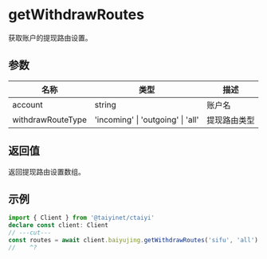 # getWithdrawRoutes

获取账户的提现路由设置。

## 参数

| 名称 | 类型 | 描述 |
|------|------|------|
| account | string | 账户名 |
| withdrawRouteType | 'incoming' \| 'outgoing' \| 'all' | 提现路由类型 |

## 返回值

返回提现路由设置数组。

## 示例

```ts twoslash
import { Client } from '@taiyinet/ctaiyi'
declare const client: Client
// ---cut---
const routes = await client.baiyujing.getWithdrawRoutes('sifu', 'all')
//    ^?
```
